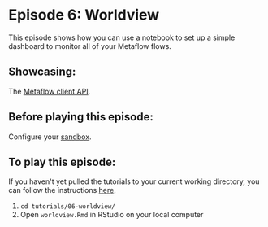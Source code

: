 # Episode 6: Worldview

This episode shows how you can use a notebook to set up a simple dashboard to monitor
all of your Metaflow flows.

## Showcasing:

The [Metaflow client API](../../../metaflow/client.md).

## Before playing this episode:

Configure your [sandbox](../../../metaflow-on-aws/metaflow-sandbox.md).

## To play this episode:

If you haven't yet pulled the tutorials to your current working directory, you can
follow the instructions [here](../#pull-tutorials).

1. `cd tutorials/06-worldview/`
2. Open `worldview.Rmd` in RStudio on your local computer

